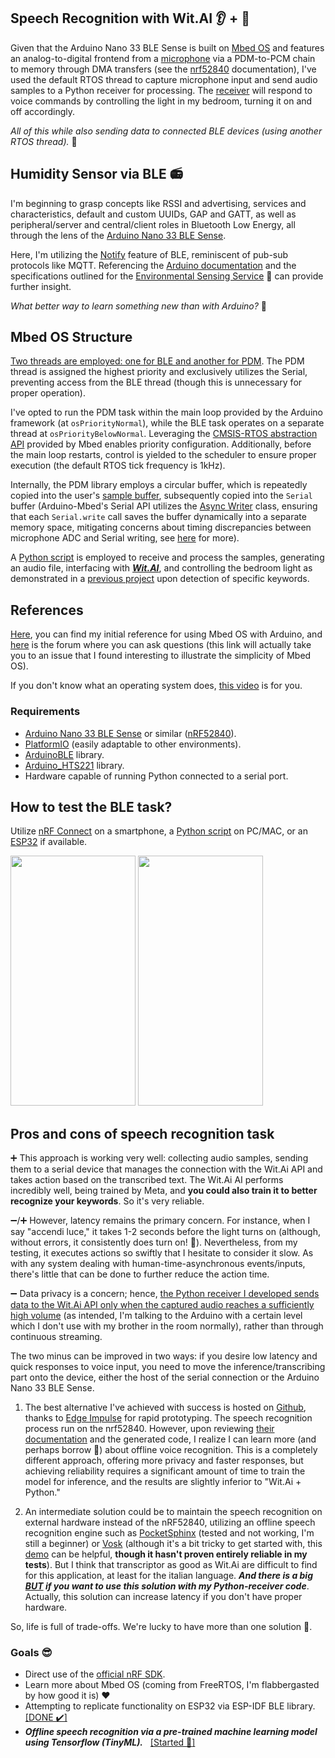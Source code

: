 ## Speech Recognition with Wit.AI :ear: + 	:microphone:

Given that the Arduino Nano 33 BLE Sense is built on [Mbed OS](https://os.mbed.com/mbed-os/) and features an analog-to-digital frontend from a [microphone](https://docs.arduino.cc/tutorials/nano-33-ble-sense/microphone-sensor/) via a PDM-to-PCM chain to memory through DMA transfers (see the [nrf52840](https://infocenter.nordicsemi.com/topic/ps_nrf52840/pdm.html?cp=5_0_0_5_14) documentation), I've used the default RTOS thread to capture microphone input and send audio samples to a Python receiver for processing. The [receiver](https://github.com/TIT8/BLE-sensor_PDM-microphone/tree/master/python_receiver) will respond to voice commands by controlling the light in my bedroom, turning it on and off accordingly.

_All of this while also sending data to connected BLE devices (using another RTOS thread)._ :rocket:

## Humidity Sensor via BLE :radio:

I'm beginning to grasp concepts like RSSI and advertising, services and characteristics, default and custom UUIDs, GAP and GATT, as well as peripheral/server and central/client roles in Bluetooth Low Energy, all through the lens of the [Arduino Nano 33 BLE Sense](https://docs.arduino.cc/hardware/nano-33-ble-sense/).

Here, I'm utilizing the [Notify](https://community.nxp.com/t5/Wireless-Connectivity-Knowledge/Indication-and-Notification/ta-p/1129270) feature of BLE, reminiscent of pub-sub protocols like MQTT. Referencing the [Arduino documentation](https://docs.arduino.cc/tutorials/nano-33-ble/bluetooth/) and the specifications outlined for the [Environmental Sensing Service](https://www.bluetooth.com/specifications/specs/environmental-sensing-service-1-0/) 📡 can provide further insight.

_What better way to learn something new than with Arduino?_ 💪

## Mbed OS Structure

<ins>Two threads are employed: one for BLE and another for PDM</ins>. The PDM thread is assigned the highest priority and exclusively utilizes the Serial, preventing access from the BLE thread (though this is unnecessary for proper operation).

I've opted to run the PDM task within the main loop provided by the Arduino framework (at `osPriorityNormal`), while the BLE task operates on a separate thread at `osPriorityBelowNormal`. Leveraging the [CMSIS-RTOS abstraction API](https://os.mbed.com/docs/mbed-os/v6.16/apis/thread.html) provided by Mbed enables priority configuration. Additionally, before the main loop restarts, control is yielded to the scheduler to ensure proper execution (the default RTOS tick frequency is 1kHz).

Internally, the PDM library employs a circular buffer, which is repeatedly copied into the user's [sample buffer](https://github.com/TIT8/BLE-sensor_PDM-microphone/blob/51feb5f0b0abefecbba297cffd588a23114bfa25/src/main.cpp#L22), subsequently copied into the `Serial` buffer (Arduino-Mbed's Serial API utilizes the [Async Writer](https://github.com/arduino/ArduinoCore-mbed/blob/2d27acf719a2092f161c0e521c7521fb4dd1a0b7/cores/arduino/USB/USBCDC.cpp#L43) class, ensuring that each `Serial.write` call saves the buffer dynamically into a separate memory space, mitigating concerns about timing discrepancies between microphone ADC and Serial writing, see [here](https://forum.arduino.cc/t/time-taken-for-serial-write-function-in-arduino-using-atmega2560-chip-with-baud-rate-115200/1165817/2) for more).

A [Python script](https://github.com/TIT8/BLE-sensor_PDM-microphone/tree/master/python_receiver) is employed to receive and process the samples, generating an audio file, interfacing with [***Wit.AI***](https://wit.ai/), and controlling the bedroom light as demonstrated in a [previous project](https://github.com/TIT8/shelly_esp32_button_espidf) upon detection of specific keywords. 

## References

[Here](https://dumblebots.com/2020/04/06/programming-with-mbed-on-arduino/), you can find my initial reference for using Mbed OS with Arduino, and [here](https://forums.mbed.com/t/audio-input-isnt-working-correctly/23024) is the forum where you can ask questions (this link will actually take you to an issue that I found interesting to illustrate the simplicity of Mbed OS).

If you don't know what an operating system does, [this video](https://www.youtube.com/watch?v=TEq3-p0GWGI) is for you.

### Requirements

* [Arduino Nano 33 BLE Sense](https://docs.arduino.cc/hardware/nano-33-ble-sense/) or similar ([nRF52840](https://content.arduino.cc/assets/Nano_BLE_MCU-nRF52840_PS_v1.1.pdf)).
* [PlatformIO](https://platformio.org/) (easily adaptable to other environments).
* [ArduinoBLE](https://github.com/arduino-libraries/ArduinoBLE) library.
* [Arduino_HTS221](https://github.com/arduino-libraries/Arduino_HTS221) library.
* Hardware capable of running Python connected to a serial port.

## How to test the BLE task?

Utilize [nRF Connect](https://www.nordicsemi.com/Products/Development-tools/nRF-Connect-for-mobile) on a smartphone, a [Python script](https://github.com/TIT8/BLE-sensor_PDM-microphone/tree/master/python_test_ble) on PC/MAC, or an [ESP32](https://github.com/TIT8/BLE_esp32) if available.

<img src="https://github.com/TIT8/BLE-sensor_PDM-microphone/assets/68781644/3d87bad1-526b-4154-853f-053570986b97" width="200" height="400">
<img src="https://github.com/TIT8/BLE-sensor_PDM-microphone/assets/68781644/3756ee05-ef1f-484b-94cd-6b1e372609d2" width="200" height="400">


## Pros and cons of speech recognition task

➕ This approach is working very well: collecting audio samples, sending them to a serial device that manages the connection with the Wit.Ai API and takes action based on the transcribed text. The Wit.Ai AI performs incredibly well, being trained by Meta, and **you could also train it to better recognize your keywords**. So it's very reliable. 

➖/➕ However, latency remains the primary concern. For instance, when I say "accendi luce," it takes 1-2 seconds before the light turns on (although, without errors, it consistently does turn on! :mechanical_arm:). Nevertheless, from my testing, it executes actions so swiftly that I hesitate to consider it slow. As with any system dealing with human-time-asynchronous events/inputs, there's little that can be done to further reduce the action time.

➖ Data privacy is a concern; hence, <ins>the Python receiver I developed sends data to the Wit.Ai API only when the captured audio reaches a sufficiently high volume</ins> (as intended, I'm talking to the Arduino with a certain level which I don't use with my brother in the room normally), rather than through continuous streaming.

The two minus can be improved in two ways: if you desire low latency and quick responses to voice input, you need to move the inference/transcribing part onto the device, either the host of the serial connection or the Arduino Nano 33 BLE Sense.

1)  The best alternative I've achieved with success is hosted on [Github](https://github.com/TIT8/shelly_button_esp32_arduino/tree/master/speech_recognition), thanks to [Edge Impulse](https://edgeimpulse.com/) for rapid prototyping. The speech recognition process run on the nrf52840. However, upon reviewing [their documentation](https://docs.edgeimpulse.com/docs/tutorials/advanced-inferencing/continuous-audio-sampling) and the generated code, I realize I can learn more (and perhaps borrow :zany_face:) about offline voice recognition. This is a completely different approach, offering more privacy and faster responses, but achieving reliability requires a significant amount of time to train the model for inference, and the results are slightly inferior to "Wit.Ai + Python."

2) An intermediate solution could be to maintain the speech recognition on external hardware instead of the nRF52840, utilizing an offline speech recognition engine such as [PocketSphinx](https://pocketsphinx.readthedocs.io/en/latest/) (tested and not working, I'm still a beginner) or [Vosk](https://github.com/alphacep/vosk-api) (although it's a bit tricky to get started with, this [demo](https://github.com/anuran-roy/vosk-demo) can be helpful, **though it hasn't proven entirely reliable in my tests**). But I think that transcriptor as good as Wit.Ai are difficult to find for this application, at least for the italian language. ***And there is a big [BUT](https://github.com/TIT8/BLE-sensor_PDM-microphone/tree/master/python_receiver#be-careful-with-timeouts) if you want to use this solution with my Python-receiver code***. Actually, this solution can increase latency if you don't have proper hardware.

So, life is full of trade-offs. We're lucky to have more than one solution :lying_face:.


### Goals 😎

* Direct use of the [official nRF SDK](https://www.nordicsemi.com/Products/Development-software/nRF-Connect-SDK).
* Learn more about Mbed OS (coming from FreeRTOS, I'm flabbergasted by how good it is) ❤️
* Attempting to replicate functionality on ESP32 via ESP-IDF BLE library. &nbsp; [[DONE ✔️]](https://github.com/TIT8/BLE_esp32)
* ***Offline speech recognition via a pre-trained machine learning model using Tensorflow (TinyML).*** &nbsp; [[Started :construction_worker:]](https://github.com/TIT8/shelly_button_esp32_arduino/tree/master/speech_recognition)
